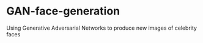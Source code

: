 # GAN-face-generation
Using Generative Adversarial Networks to produce new images of celebrity faces
